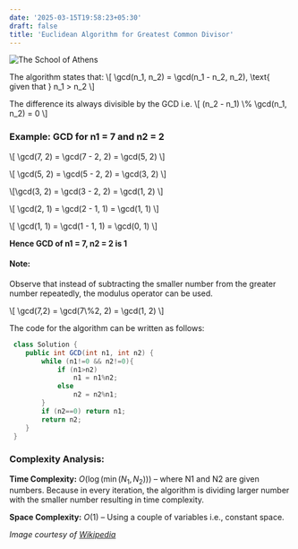 ```yaml
---
date: '2025-03-15T19:58:23+05:30'
draft: false
title: 'Euclidean Algorithm for Greatest Common Divisor'
---
```



![The School of Athens](https://upload.wikimedia.org/wikipedia/commons/5/57/0_Chambre_de_Rapha%C3%ABl_-_%C3%89cole_d%27Ath%C3%A8nes_-_Mus%C3%A9es_du_Vatican.JPG)



 The algorithm states that: 
  \\[
\gcd(n_1, n_2) = \gcd(n_1 - n_2, n_2),  \text{ given that } n_1 > n_2
\\]

 
 
The difference its always divisible by the GCD i.e.
\\[
(n_2 - n_1) \\% \gcd(n_1, n_2) = 0
\\]

### Example: GCD for n1 = 7 and n2 = 2

\\[
\gcd(7, 2) = \gcd(7 - 2, 2) = \gcd(5, 2)  \\]

\\[
\gcd(5, 2) = \gcd(5 - 2, 2) = \gcd(3, 2)  \\]

\\[\gcd(3, 2) = \gcd(3 - 2, 2) = \gcd(1, 2)  \\]


\\[
\gcd(2, 1) = \gcd(2 - 1, 1) = \gcd(1, 1)  \\]

\\[
\gcd(1, 1) = \gcd(1 - 1, 1) = \gcd(0, 1)  \\]



 **Hence GCD of n1 = 7, n2 = 2 is 1**

#### Note:

Observe that instead of subtracting the smaller number from the greater number repeatedly, the modulus operator can be used.

\\[
    \gcd(7,2) =  \gcd(7\\%2, 2) = \gcd(1, 2)
\\]

The code for the algorithm can be written as follows:
    
```java
 class Solution {
    public int GCD(int n1, int n2) {
        while (n1!=0 && n2!=0){
            if (n1>n2)
                n1 = n1%n2;
            else
                n2 = n2%n1;
        }
        if (n2==0) return n1;
        return n2;
    }
 }
```
    

### Complexity Analysis:

**Time Complexity:** $O(\log(\min(N_1, N_2)))$
 – where N1 and N2 are given numbers. Because in every iteration, the algorithm is dividing larger number with the smaller number resulting in time complexity.

**Space Complexity:** $O(1)$ – Using a couple of variables i.e., constant space.

*Image courtesy of [Wikipedia](https://en.wikipedia.org/wiki/Euclid)*
